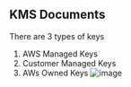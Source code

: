 ## KMS Documents

There are 3 types of keys
1. AWS Managed Keys
2. Customer Managed Keys
3. AWs Owned Keys
![image](https://github.com/user-attachments/assets/ba13e312-a3b6-403c-a8d4-127dfffead3a)

